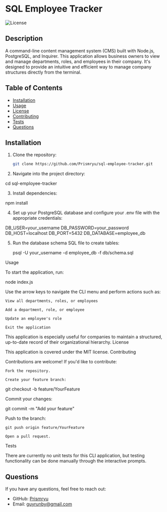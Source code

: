 # SQL Employee Tracker

![License](https://img.shields.io/badge/License-MIT-blue.svg)

## Description

A command-line content management system (CMS) built with Node.js, PostgreSQL, and Inquirer. This application allows business owners to view and manage departments, roles, and employees in their company. It's designed to provide an intuitive and efficient way to manage company structures directly from the terminal.

## Table of Contents

- [Installation](#installation)
- [Usage](#usage)
- [License](#license)
- [Contributing](#contributing)
- [Tests](#tests)
- [Questions](#questions)

## Installation

1. Clone the repository:
   ```bash
   git clone https://github.com/Prismryu/sql-employee-tracker.git

 2.   Navigate into the project directory:

cd sql-employee-tracker

3. Install dependencies:

npm install

4. Set up your PostgreSQL database and configure your .env file with the appropriate credentials:

DB_USER=your_username
DB_PASSWORD=your_password
DB_HOST=localhost
DB_PORT=5432
DB_DATABASE=employee_db

5. Run the database schema SQL file to create tables:

    psql -U your_username -d employee_db -f db/schema.sql

Usage

To start the application, run:

node index.js

Use the arrow keys to navigate the CLI menu and perform actions such as:

    View all departments, roles, or employees

    Add a department, role, or employee

    Update an employee's role

    Exit the application

This application is especially useful for companies to maintain a structured, up-to-date record of their organizational hierarchy.
License

This application is covered under the MIT license.
Contributing

Contributions are welcome! If you'd like to contribute:

    Fork the repository.

    Create your feature branch:

git checkout -b feature/YourFeature

Commit your changes:

git commit -m "Add your feature"

Push to the branch:

    git push origin feature/YourFeature

    Open a pull request.

Tests

There are currently no unit tests for this CLI application, but testing functionality can be done manually through the interactive prompts.

## Questions

If you have any questions, feel free to reach out:

- GitHub: [Prismryu](https://github.com/Prismryu)
- Email: guyrunby@gmail.com
